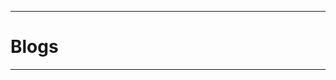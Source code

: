                                                     
----------------------------------------                                                     
# Blogs
----------------------------------------
